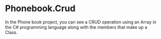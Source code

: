 # Phonebook.Crud
In the Phone book project, you can see a CRUD operation using an Array in the C# programming language along with the members that make up a Class.

